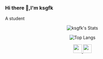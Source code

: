 ### Hi there 👋,I'm ksgfk

A student

<p align="center">
  <img src="https://github-readme-stats.vercel.app/api?username=ksgfk" alt="ksgfk's Stats">
</p>

<p align="center">
  <img src="https://github-readme-stats.vercel.app/api/top-langs/?username=ksgfk&layout=compact&hide=css,html" alt="Top Langs">
</p>

<p align="center">
  <a href="https://www.zhihu.com/people/ksgfk-59" target="_blank" alt="Zhihu" title="Zhihu">
    <img src="https://img.icons8.com/material-two-tone/50/000000/zhihu.png" width="28px"/>
  </a>
  <a href="https://ksgfk.github.io/" alt="Blog" title="Blog">
    <img src="https://img.icons8.com/windows/50/000000/blog-logo.png" width="28px"/>
  </a>
</p>

<!--
Here are some ideas to get you started:

- 🔭 I’m currently working on ...
- 🌱 I’m currently learning ...
- 👯 I’m looking to collaborate on ...
- 🤔 I’m looking for help with ...
- 💬 Ask me about ...
- 📫 How to reach me: ...
- 😄 Pronouns: ...
- ⚡ Fun fact: ...
-->
